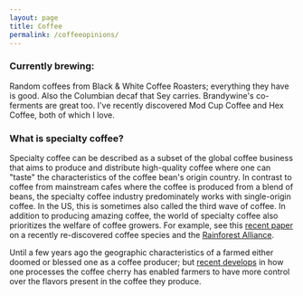 ```yaml
---
layout: page 
title: Coffee 
permalink: /coffeeopinions/
---
```


### Currently brewing: 

Random coffees from Black & White Coffee Roasters; everything they have is good. Also the Columbian decaf that Sey carries. Brandywine's co-ferments are great too. I've recently discovered Mod Cup Coffee and Hex Coffee, both of which I love.

### What is specialty coffee?

Specialty coffee can be described as a subset of the global coffee business that aims to produce and distribute high-quality coffee where one can "taste" the characteristics of the coffee bean's origin country. In contrast to coffee from mainstream cafes where the coffee is produced from a blend of beans, the specialty coffee industry predominately works with single-origin coffee. In the US, this is sometimes also called the third wave of coffee. In addition to producing amazing coffee, the world of specialty coffee also prioritizes the welfare of coffee growers. For example, see this [recent paper](https://www.nature.com/articles/s41477-021-00891-4) on a recently re-discovered coffee species and the [Rainforest Alliance](https://www.rainforest-alliance.org/).

Until a few years ago the geographic characteristics of a farmed either doomed or blessed one as a coffee producer; but [recent develops](https://www.sciencedirect.com/science/article/abs/pii/S0308814618314663?via%3Dihub) in how one processes the coffee cherry has enabled farmers to have more control over the flavors present in the coffee they produce. 
